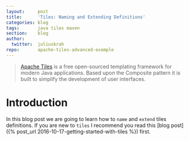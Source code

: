```yaml
---
layout:     post
title:      'Tiles: Naming and Extending Definitions'
categories: blog
tags:       java tiles maven
section:    blog
author:
  twitter:  juliuskrah
repo:       apache-tiles-advanced-example
---
```

> [Apache Tiles][Tiles] is a free open-sourced templating framework for modern Java applications. Based upon the Composite pattern 
  it is built to simplify the development of user interfaces.

# Introduction
In this blog post we are going to learn how to `name` and `extend` tiles definitions. If you are new to `tiles` I recommend you read
this [blog post]({% post_url 2016-10-17-getting-started-with-tiles %}) first.



[Maven]: http://maven.apache.org
[Tiles]: https://tiles.apache.org/framework/index.html
[JDK]: http://www.oracle.com/technetwork/java/javase/downloads/index.html
[Thymeleaf]: http://www.thymeleaf.org/